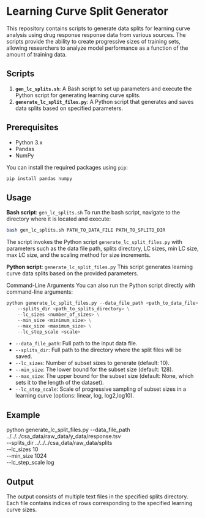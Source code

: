 # Learning Curve Split Generator

This repository contains scripts to generate data splits for learning curve
analysis using drug response response data from various sources. The scripts
provide the ability to create progressive sizes of training sets, allowing
researchers to analyze model performance as a function of the amount of
training data.


## Scripts

1. **`gen_lc_splits.sh`**: A Bash script to set up parameters and execute the Python script for generating learning curve splits.
2. **`generate_lc_split_files.py`**: A Python script that generates and saves data splits based on specified parameters.


## Prerequisites

- Python 3.x
- Pandas
- NumPy

You can install the required packages using `pip`:

```bash
pip install pandas numpy
```


## Usage

**Bash script**: `gen_lc_splits.sh`
To run the bash script, navigate to the directory where it is located and execute:

```bash
bash gen_lc_splits.sh PATH_TO_DATA_FILE PATH_TO_SPLITD_DIR
```

The script invokes the Python script `generate_lc_split_files.py` with parameters such as the data file path, splits directory, LC sizes, min LC size, max LC size, and the scaling method for size increments.

**Python script**: `generate_lc_split_files.py`
This script generates learning curve data splits based on the provided parameters.

Command-Line Arguments
You can also run the Python script directly with command-line arguments:

```python
python generate_lc_split_files.py --data_file_path <path_to_data_file> \
    --splits_dir <path_to_splits_directory> \
    --lc_sizes <number_of_sizes> \
    --min_size <minimum_size> \
    --max_size <maximum_size> \
    --lc_step_scale <scale>
```

* `--data_file_path`: Full path to the input data file.
* `--splits_dir`: Full path to the directory where the split files will be saved.
* `--lc_sizes`: Number of subset sizes to generate (default: 10).
* `--min_size`: The lower bound for the subset size (default: 128).
* `--max_size`: The upper bound for the subset size (default: None, which sets it to the length of the dataset).
* `--lc_step_scale`: Scale of progressive sampling of subset sizes in a learning curve (options: linear, log, log2,log10).


## Example
python generate_lc_split_files.py --data_file_path ../../../csa_data/raw_data/y_data/response.tsv \
    --splits_dir ../../../csa_data/raw_data/splits \
    --lc_sizes 10 \
    --min_size 1024 \
    --lc_step_scale log
    
    
## Output
The output consists of multiple text files in the specified splits directory. Each file contains indices of rows corresponding to the specified learning curve sizes.
